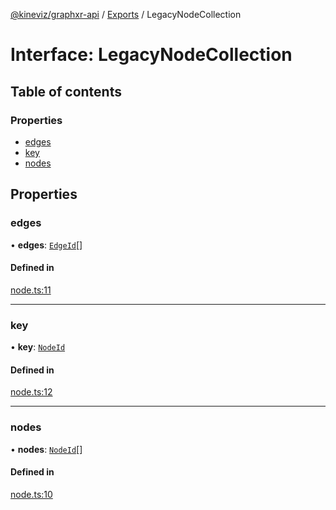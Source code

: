 [@kineviz/graphxr-api](../README.md) / [Exports](../modules.md) / LegacyNodeCollection

# Interface: LegacyNodeCollection

## Table of contents

### Properties

- [edges](LegacyNodeCollection.md#edges)
- [key](LegacyNodeCollection.md#key)
- [nodes](LegacyNodeCollection.md#nodes)

## Properties

### edges

• **edges**: [`EdgeId`](../modules.md#edgeid)[]

#### Defined in

[node.ts:11](https://bitbucket.org/kineviz/graphxr-api/src/019f384/src/node.ts#lines-11)

___

### key

• **key**: [`NodeId`](../modules.md#nodeid)

#### Defined in

[node.ts:12](https://bitbucket.org/kineviz/graphxr-api/src/019f384/src/node.ts#lines-12)

___

### nodes

• **nodes**: [`NodeId`](../modules.md#nodeid)[]

#### Defined in

[node.ts:10](https://bitbucket.org/kineviz/graphxr-api/src/019f384/src/node.ts#lines-10)
